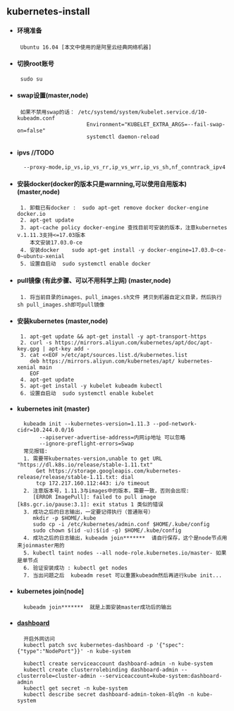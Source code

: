 ## kubernetes-install

+  #### 环境准备
        Ubuntu 16.04 [本文中使用的是阿里云经典网络机器]

+  #### 切换root账号
        sudo su
+  #### swap设置(master,node)
        如果不禁用swap的话： /etc/systemd/system/kubelet.service.d/10-kubeadm.conf
                             Environment="KUBELET_EXTRA_ARGS=--fail-swap-on=false"
                             systemctl daemon-reload
+ ####  ipvs   //TODO                              
        --proxy-mode,ip_vs,ip_vs_rr,ip_vs_wrr,ip_vs_sh,nf_conntrack_ipv4               
+  #### 安装docker(docker的版本只是warnning,可以使用自用版本)(master,node)
        1. 卸载已有docker :  sudo apt-get remove docker docker-engine docker.io
        2. apt-get update
        3. apt-cache policy docker-engine 查找目前可安装的版本，注意kubernetes v.1.11.3支持<=17.03版本
           本文安装17.03.0-ce   
        4. 安装docker    sudo apt-get install -y docker-engine=17.03.0~ce-0~ubuntu-xenial              
        5. 设置自启动  sudo systemctl enable docker 
+  #### pull镜像 (有此步骤、可以不用科学上网) (master,node)
        1. 将当前目录的images、pull_images.sh文件 拷贝到机器自定义目录，然后执行 sh pull_images.sh即可pull镜像    
+  #### 安装kubernetes (master,node)
        1. apt-get update && apt-get install -y apt-transport-https
        2. curl -s https://mirrors.aliyun.com/kubernetes/apt/doc/apt-key.gpg | apt-key add -
        3. cat <<EOF >/etc/apt/sources.list.d/kubernetes.list
           deb https://mirrors.aliyun.com/kubernetes/apt/ kubernetes-xenial main
           EOF
        4. apt-get update
        5. apt-get install -y kubelet kubeadm kubectl
        6. 设置自启动  sudo systemctl enable kubelet
+ #### kubernetes init (master)
        kubeadm init --kubernetes-version=1.11.3 --pod-network-cidr=10.244.0.0/16 
             --apiserver-advertise-address=内网ip地址 可以忽略
             --ignore-preflight-errors=Swap
        常见报错:
        1. 需要带kubernates-version,unable to get URL "https://dl.k8s.io/release/stable-1.11.txt" 
            Get https://storage.googleapis.com/kubernetes-release/release/stable-1.11.txt: dial 
            tcp 172.217.160.112:443: i/o timeout
        2. 注意版本号，1.11.3与images中的版本，需要一致，否则会出现:     
           [ERROR ImagePull]: failed to pull image [k8s.gcr.io/pause:3.1]: exit status 1 类似的错误              
        3. 成功之后的日志输出，一定要记得执行（普通账号）
           mkdir -p $HOME/.kube
           sudo cp -i /etc/kubernetes/admin.conf $HOME/.kube/config
           sudo chown $(id -u):$(id -g) $HOME/.kube/config
        4. 成功之后的日志输出，kubeadm join*******  请自行保存，这个是node节点用来joinmaster用的 
        5. kubectl taint nodes --all node-role.kubernetes.io/master- 如果是单节点
        6. 验证安装成功 : kubectl get nodes
        7. 当出问题之后  kubeadm reset 可以重置kubeadm然后再进行kube init...
+ #### kubernetes join(node]
        kubeadm join*******  就是上面安装master成功后的输出  

+ #### [dashboard](https://github.com/kubernetes/dashboard)
        开启外网访问
        kubectl patch svc kubernetes-dashboard -p '{"spec":{"type":"NodePort"}}' -n kube-system            
        
        kubectl create serviceaccount dashboard-admin -n kube-system
        kubectl create clusterrolebinding dashboard-admin --clusterrole=cluster-admin --serviceaccount=kube-system:dashboard-admin
        kubectl get secret -n kube-system
        kubectl describe secret dashboard-admin-token-8lq9n -n kube-system
